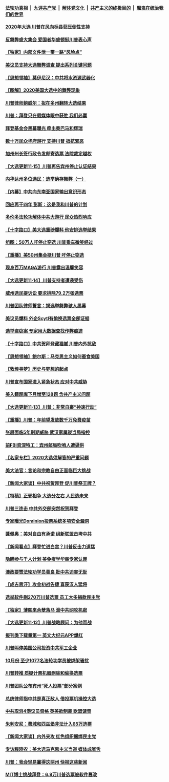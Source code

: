####  [法轮功真相](../../../../basic/blob/master/README.md?t=11161802) &nbsp;|&nbsp; [九评共产党](../../../../9ping.md/blob/master/README.md?t=11161802) &nbsp;|&nbsp; [解体党文化](../../../../jtdwh.md/blob/master/README.md?t=11161802)  &nbsp;|&nbsp; [共产主义的终极目的](../../../../gczydzjmd.md/blob/master/README.md?t=11161802) &nbsp;|&nbsp; [魔鬼在统治我们的世界](../../../../mgztzwmdsj.md/blob/master/README.md?t=11161802) 

#### [2020年大选 川普在风向标县获压倒性支持](../pages/nf4514/n12552700.md?t=11161802) 

#### [反舞弊盛大集会 爱国者华盛顿挺川普表心声](../pages/nf4514/n12552013.md?t=11161802) 

#### [【独家】内部文件泄一带一路“风险点”](../pages/nf4514/n12545751.md?t=11161802) 

#### [美议员支持大选舞弊调查 提出系列关键问题](../pages/nf4514/n12552266.md?t=11161802) 

#### [【思想领袖】莫伊尼汉：中共将水资源武器化](../pages/nf4514/n12465040.md?t=11161802) 

#### [【图解】2020美国大选中的舞弊现象](../pages/nf4514/n12551781.md?t=11161802) 

#### [川普律师鲍威尔：拟在多州翻转大选结果](../pages/nf4514/n12551731.md?t=11161802) 

#### [川普：拜登只在假媒体眼中获胜 我们必赢](../pages/nf4514/n12551570.md?t=11161802) 

#### [拜登基金会黑幕曝光 牵出奥巴马和辉瑞](../pages/nf4514/n12551522.md?t=11161802) 

#### [数十万民众华府游行 支持川普 抵抗邪恶](../pages/nf4514/n12550847.md?t=11161802) 

#### [加州州长签行政令发邮寄选票 法院裁定越权](../pages/nf4514/n12551154.md?t=11161802) 

#### [【大选更新11·15】川普再告宾州停止认证结果](../pages/nf4514/n12550675.md?t=11161802) 

#### [内华达州多位选民：选举确存舞弊（一）](../pages/nf4514/n12550715.md?t=11161802) 

#### [【内幕】中共向东南亚国家输出意识形态](../pages/nf4514/n12542962.md?t=11161802) 

#### [回应再干四年 彭斯：这是我和川普的计划](../pages/nf4514/n12550298.md?t=11161802) 

#### [多伦多法轮功解体中共大游行 民众热烈响应](../pages/nf4514/n12550123.md?t=11161802) 

#### [【十字路口】美大选重磅爆料 他安排选举结果](../pages/nf4514/n12550057.md?t=11161802) 

#### [组图：50万人吁停止窃选 川普乘车微笑经过](../pages/nf4514/n12549853.md?t=11161802) 

#### [【重播】美50州集会挺川普 吁停止窃选](../pages/nf4514/n12547437.md?t=11161802) 

#### [现身百万MAGA游行 川普露出温馨笑容](../pages/nf4514/n12549595.md?t=11161802) 

#### [【大选更新11·14】川普支持者遭袭受伤](../pages/nf4514/n12549021.md?t=11161802) 

#### [威州选民提诉讼 要求排除79.2万张选票](../pages/nf4514/n12549284.md?t=11161802) 

#### [川普团队律师誓言：揭选举舞弊骇人黑幕](../pages/nf4514/n12549205.md?t=11161802) 

#### [美议员爆料 外企Scytl有偷换选票全部证据](../pages/nf4514/n12548711.md?t=11161802) 

#### [选举盗窃案 专家用大数据查找作弊痕迹](../pages/nf4514/n12548123.md?t=11161802) 

#### [【十字路口】中共贺拜登藏猫腻 川普内外抗敌](../pages/nf4514/n12548521.md?t=11161802) 

#### [【思想领袖】鲍尔斯：马克思主义如何蚕食美国](../pages/nf4514/n12508780.md?t=11161802) 

#### [【敦煌寻梦】历史与梦想的起点](../pages/nf4514/n12516171.md?t=11161802) 

#### [川普宣布国家进入紧急状态 应对中共威胁](../pages/nf4514/n12548081.md?t=11161802) 

#### [美入籍题库下月增至128题 含共产主义问题](../pages/nf4514/n12548055.md?t=11161802) 

#### [【大选更新11·13】川普：非常自豪“神速行动”](../pages/nf4514/n12546734.md?t=11161802) 

#### [【重播】川普：年前望发放数千万免费疫苗](../pages/nf4514/n12547776.md?t=11161802) 

#### [张展面临5年刑期威胁 武汉家属驳当局指控](../pages/nf4514/n12547638.md?t=11161802) 

#### [前FBI资深特工：宾州邮局吹哨人遭逼供](../pages/nf4514/n12547747.md?t=11161802) 

#### [【名家专栏】2020大选须解答的严重问题](../pages/nf4514/n12547165.md?t=11161802) 

#### [美大法官：言论和宗教自由正面临巨大挑战](../pages/nf4514/n12547656.md?t=11161802) 

#### [【新闻大家谈】中共祝贺拜登 促川普祭王牌？](../pages/nf4514/n12546954.md?t=11161802) 

#### [【特稿】正邪相争 大选分左右 人民选未来](../pages/nf4514/n12545208.md?t=11161802) 

#### [川普三连击 中共外交部突然祝贺拜登](../pages/nf4514/n12546974.md?t=11161802) 

#### [专家曝光Dominion投票系统多项安全漏洞](../pages/nf4514/n12546576.md?t=11161802) 

#### [蓬佩奥：美对自由有承诺 组新联盟击垮中共](../pages/nf4514/n12544846.md?t=11161802) 

#### [【新闻看点】拜登忙进白宫？川普反击力道猛](../pages/nf4514/n12545338.md?t=11161802) 

#### [隐瞒参与千人计划 美免疫学华裔专家认罪](../pages/nf4514/n12545730.md?t=11161802) 

#### [澳政要赞法轮功学员善良 批中共迫害无耻](../pages/nf4514/n12545735.md?t=11161802) 

#### [【成吉思汗】攻金初战告捷 喜获汉人猛将](../pages/nf4514/n12508972.md?t=11161802) 

#### [选举软件删270万川普选票 员工大多捐款民主党](../pages/nf4514/n12545353.md?t=11161802) 

#### [【独家】薄熙来余孽落马 泄中共网攻机密](../pages/nf4514/n12542739.md?t=11161802) 

#### [【大选更新11·12】川普战略顾问：为他而战](../pages/nf4514/n12543905.md?t=11161802) 

#### [报刊类下载量第一 英文大纪元APP爆红](../pages/nf4514/n12545280.md?t=11161802) 

#### [川普叫停美国公司投资中共军工企业](../pages/nf4514/n12545171.md?t=11161802) 

#### [10月份 至少1077名法轮功学员被绑架骚扰](../pages/nf4514/n12544139.md?t=11161802) 

#### [川普转推 质疑计票机器删除和偷换选票](../pages/nf4514/n12545032.md?t=11161802) 

#### [川普团队公布宾州“死人投票”部分案例](../pages/nf4514/n12544909.md?t=11161802) 

#### [总统律师指中共是真正敌人 借投票机操控大选](../pages/nf4514/n12544999.md?t=11161802) 

#### [中共取消4港议员资格 英美欲制裁 欧盟谴责](../pages/nf4514/n12544377.md?t=11161802) 

#### [朱利安尼：费城和匹兹堡非法计入65万选票](../pages/nf4514/n12544699.md?t=11161802) 

#### [【新闻大家谈】内外夹攻 红色组织捆绑民主党](../pages/nf4514/n12544577.md?t=11161802) 

#### [专访程晓农：美大选马克思主义当道 媒体成喉舌](../pages/nf4514/n12542497.md?t=11161802) 

#### [川普：我会轻易赢得这两州 快报这些新闻](../pages/nf4514/n12543870.md?t=11161802) 

#### [MIT博士挑战拜登：6.9万川普选票被软件篡改](../pages/nf4514/n12542753.md?t=11161802) 

